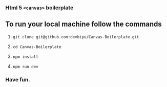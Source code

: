### Html 5 `<canvas>` boilerplate


  ## To run your local machine follow the commands

  1. `git clone git@github.com:devbipu/Canvas-Boilerplate.git`

  2. `cd Canvas-Boilerplate`

  3. `npm install`

  4. `npm run dev`


  ### Have fun.